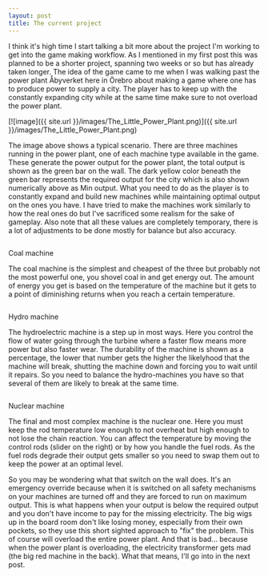 ```yaml
---
layout: post
title: The current project
---
```


I think it's high time I start talking a bit more about the project I'm working to get into the game making workflow. As I mentioned in my first post this was planned to be a shorter project, spanning two weeks or so but has already taken longer. The idea of the game came to me when I was walking past the power plant Åbyverket here in Örebro about making a game where one has to produce power to supply a city. The player has to keep up with the constantly expanding city while at the same time make sure to not overload the power plant.

[![image]({{ site.url }}/images/The_Little_Power_Plant.png)]({{ site.url }}/images/The_Little_Power_Plant.png)

The image above shows a typical scenario. There are three machines running in the power plant, one of each machine type available in the game. These generate the power output for the power plant, the total output is shown as the green bar on the wall. The dark yellow color beneath the green bar represents the required output for the city which is also shown numerically above as Min output. What you need to do as the player is to constantly expand and build new machines while maintaining optimal output on the ones you have. I have tried to make the machines work similarly to how the real ones do but I've sacrificed some realism for the sake of gameplay. Also note that all these values are completely temporary, there is a lot of adjustments to be done mostly for balance but also accuracy.

<p class="gfycontainer"><img class="gfyitem" data-id="BiodegradableMellowHorseshoecrab" /></p>
<p class="imageText">Coal machine</p>

The coal machine is the simplest and cheapest of the three but probably not the most powerful one, you shovel coal in and get energy out. The amount of energy you get is based on the temperature of the machine but it gets to a point of diminishing returns when you reach a certain temperature.

<p class="gfycontainer"><img class="gfyitem" data-id="PlushPessimisticCorydorascatfish" /></p>
<p class="imageText">Hydro machine</p>

The hydroelectric machine is a step up in most ways. Here you control the flow of water going through the turbine where a faster flow means more power but also faster wear. The durability of the machine is shown as a percentage, the lower that number gets the higher the likelyhood that the machine will break, shutting the machine down and forcing you to wait until it repairs. So you need to balance the hydro-machines you have so that several of them are likely to break at the same time.

<p class="gfycontainer"><img class="gfyitem" data-id="CalmLeafyAcornweevil" /></p>
<p class="imageText">Nuclear machine</p>

The final and most complex machine is the nuclear one. Here you must keep the rod temperature low enough to not overheat but high enough to not lose the chain reaction. You can affect the temperature by moving the control rods (slider on the right) or by how you handle the fuel rods. As the fuel rods degrade their output gets smaller so you need to swap them out to keep the power at an optimal level.

So you may be wondering what that switch on the wall does. It's an emergency override because when it is switched on all safety mechanisms on your machines are turned off and they are forced to run on maximum output. This is what happens when your output is below the required output and you don't have income to pay for the missing electricity. The big wigs up in the board room don't like losing money, especially from their own pockets, so they use this short sighted approach to "fix" the problem. This of course will overload the entire power plant. And that is bad... because when the power plant is overloading, the electricity transformer gets mad (the big red machine in the back). What that means, I'll go into in the next post.